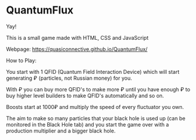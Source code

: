 # QuantumFlux
Yay!

This is a small game made with HTML, CSS and JavaScript

Webpage: https://quasiconnective.github.io/QuantumFlux/

How to Play:

You start with 1 QFID (Quantum Field Interaction Device) which will start generating ₽ (particles, not Russian money) for you.

With ₽ you can buy more QFID's to make more ₽ until you have enough ₽ to buy higher level builders to make QFID's automatically and so on.

Boosts start at 1000₽ and multiply the speed of every fluctuator you own.

The aim to make so many particles that your black hole is used up (can be monitored in the Black Hole tab) and you start the game over with a production multiplier and a bigger black hole.
